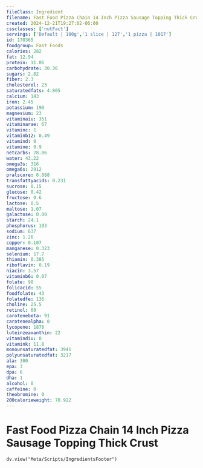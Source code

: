 ```yaml
---
fileClass: Ingredient
filename: Fast Food Pizza Chain 14 Inch Pizza Sausage Topping Thick Crust
created: 2024-12-21T19:27:02-06:00
cssclasses: ['nutFact']
servings: ['Default | 100g','1 slice | 127','1 pizza | 1017']
id: 170365
foodgroup: Fast Foods
calories: 282
fat: 12.94
protein: 11.06
carbohydrate: 30.36
sugars: 2.82
fiber: 2.3
cholesterol: 23
saturatedfats: 4.805
calcium: 143
iron: 2.45
potassium: 190
magnesium: 23
vitaminaiu: 351
vitaminarae: 67
vitaminc: 1
vitaminb12: 0.49
vitamind: 0
vitamine: 0.9
netcarbs: 28.06
water: 43.22
omega3s: 316
omega6s: 2912
pralscore: 6.088
transfattyacids: 0.231
sucrose: 0.15
glucose: 0.42
fructose: 0.6
lactose: 0.5
maltose: 1.07
galactose: 0.08
starch: 24.1
phosphorus: 193
sodium: 637
zinc: 1.26
copper: 0.107
manganese: 0.323
selenium: 17.7
thiamin: 0.385
riboflavin: 0.19
niacin: 3.57
vitaminb6: 0.07
folate: 98
folicacid: 55
foodfolate: 43
folatedfe: 136
choline: 25.5
retinol: 60
carotenebeta: 91
carotenealpha: 0
lycopene: 1878
luteinzeaxanthin: 22
vitamindiu: 0
vitamink: 11.8
monounsaturatedfat: 3941
polyunsaturatedfat: 3217
ala: 300
epa: 3
dpa: 6
dha: 1
alcohol: 0
caffeine: 0
theobromine: 0
200calorieweight: 70.922
---
```


# Fast Food Pizza Chain 14 Inch Pizza Sausage Topping Thick Crust

```dataviewjs
dv.view("Meta/Scripts/IngredientsFooter")
```